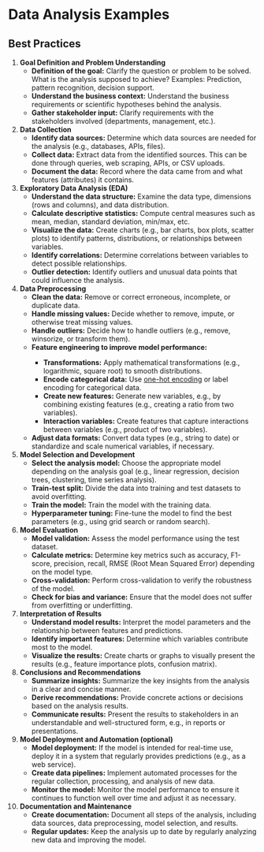 # Data Analysis Examples

<h2>Best Practices</h2>
<ol>
    <li>
        <strong>Goal Definition and Problem Understanding</strong>
        <ul>
            <li><strong>Definition of the goal:</strong> Clarify the question or problem to be solved. What is the analysis supposed to achieve? Examples: Prediction, pattern recognition, decision support.</li>
            <li><strong>Understand the business context:</strong> Understand the business requirements or scientific hypotheses behind the analysis.</li>
            <li><strong>Gather stakeholder input:</strong> Clarify requirements with the stakeholders involved (departments, management, etc.).</li>
        </ul>
    </li>
    <li>
        <strong>Data Collection</strong>
        <ul>
            <li><strong>Identify data sources:</strong> Determine which data sources are needed for the analysis (e.g., databases, APIs, files).</li>
            <li><strong>Collect data:</strong> Extract data from the identified sources. This can be done through queries, web scraping, APIs, or CSV uploads.</li>
            <li><strong>Document the data:</strong> Record where the data came from and what features (attributes) it contains.</li>
        </ul>
    </li>
    <li>
        <strong>Exploratory Data Analysis (EDA)</strong>
        <ul>
            <li><strong>Understand the data structure:</strong> Examine the data type, dimensions (rows and columns), and data distribution.</li>
            <li><strong>Calculate descriptive statistics:</strong> Compute central measures such as mean, median, standard deviation, min/max, etc.</li>
            <li><strong>Visualize the data:</strong> Create charts (e.g., bar charts, box plots, scatter plots) to identify patterns, distributions, or relationships between variables.</li>
            <li><strong>Identify correlations:</strong> Determine correlations between variables to detect possible relationships.</li>
            <li><strong>Outlier detection:</strong> Identify outliers and unusual data points that could influence the analysis.</li>
        </ul>
    </li>
    <li>
        <strong>Data Preprocessing</strong>
        <ul>
            <li><strong>Clean the data:</strong> Remove or correct erroneous, incomplete, or duplicate data.</li>
            <li><strong>Handle missing values:</strong> Decide whether to remove, impute, or otherwise treat missing values.</li>
            <li><strong>Handle outliers:</strong> Decide how to handle outliers (e.g., remove, winsorize, or transform them).</li>
            <li><strong>Feature engineering to improve model performance:</strong></li>
            <ul>
                <li><strong>Transformations:</strong> Apply mathematical transformations (e.g., logarithmic, square root) to smooth distributions.</li>
                <li><strong>Encode categorical data:</strong> Use <a href="data-preprocessing/one-hot-encoding.ipynb">one-hot encoding</a> or label encoding for categorical data.</li>
                <li><strong>Create new features:</strong> Generate new variables, e.g., by combining existing features (e.g., creating a ratio from two variables).</li>
                <li><strong>Interaction variables:</strong> Create features that capture interactions between variables (e.g., product of two variables).</li>
            </ul>
            <li><strong>Adjust data formats:</strong> Convert data types (e.g., string to date) or standardize and scale numerical variables, if necessary.</li>
        </ul>
    </li>
    <li>
        <strong>Model Selection and Development</strong>
        <ul>
            <li><strong>Select the analysis model:</strong> Choose the appropriate model depending on the analysis goal (e.g., linear regression, decision trees, clustering, time series analysis).</li>
            <li><strong>Train-test split:</strong> Divide the data into training and test datasets to avoid overfitting.</li>
            <li><strong>Train the model:</strong> Train the model with the training data.</li>
            <li><strong>Hyperparameter tuning:</strong> Fine-tune the model to find the best parameters (e.g., using grid search or random search).</li>
        </ul>
    </li>
    <li>
        <strong>Model Evaluation</strong>
        <ul>
            <li><strong>Model validation:</strong> Assess the model performance using the test dataset.</li>
            <li><strong>Calculate metrics:</strong> Determine key metrics such as accuracy, F1-score, precision, recall, RMSE (Root Mean Squared Error) depending on the model type.</li>
            <li><strong>Cross-validation:</strong> Perform cross-validation to verify the robustness of the model.</li>
            <li><strong>Check for bias and variance:</strong> Ensure that the model does not suffer from overfitting or underfitting.</li>
        </ul>
    </li>
    <li>
        <strong>Interpretation of Results</strong>
        <ul>
            <li><strong>Understand model results:</strong> Interpret the model parameters and the relationship between features and predictions.</li>
            <li><strong>Identify important features:</strong> Determine which variables contribute most to the model.</li>
            <li><strong>Visualize the results:</strong> Create charts or graphs to visually present the results (e.g., feature importance plots, confusion matrix).</li>
        </ul>
    </li>
    <li>
        <strong>Conclusions and Recommendations</strong>
        <ul>
            <li><strong>Summarize insights:</strong> Summarize the key insights from the analysis in a clear and concise manner.</li>
            <li><strong>Derive recommendations:</strong> Provide concrete actions or decisions based on the analysis results.</li>
            <li><strong>Communicate results:</strong> Present the results to stakeholders in an understandable and well-structured form, e.g., in reports or presentations.</li>
        </ul>
    </li>
    <li>
        <strong>Model Deployment and Automation (optional)</strong>
        <ul>
            <li><strong>Model deployment:</strong> If the model is intended for real-time use, deploy it in a system that regularly provides predictions (e.g., as a web service).</li>
            <li><strong>Create data pipelines:</strong> Implement automated processes for the regular collection, processing, and analysis of new data.</li>
            <li><strong>Monitor the model:</strong> Monitor the model performance to ensure it continues to function well over time and adjust it as necessary.</li>
        </ul>
    </li>
    <li>
        <strong>Documentation and Maintenance</strong>
        <ul>
            <li><strong>Create documentation:</strong> Document all steps of the analysis, including data sources, data preprocessing, model selection, and results.</li>
            <li><strong>Regular updates:</strong> Keep the analysis up to date by regularly analyzing new data and improving the model.</li>
        </ul>
    </li>
</ol>
